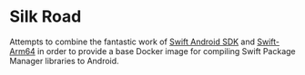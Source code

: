 # Silk Road

Attempts to combine the fantastic work of [Swift Android SDK](https://github.com/buttaface/swift-android-sdk) and [Swift-Arm64](https://github.com/futurejones/swift-arm64) in order to provide a base Docker image for compiling Swift Package Manager libraries to Android.